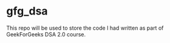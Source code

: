 # gfg_dsa
This repo will be used to store the code I had written as part of GeekForGeeks DSA 2.0 course.
